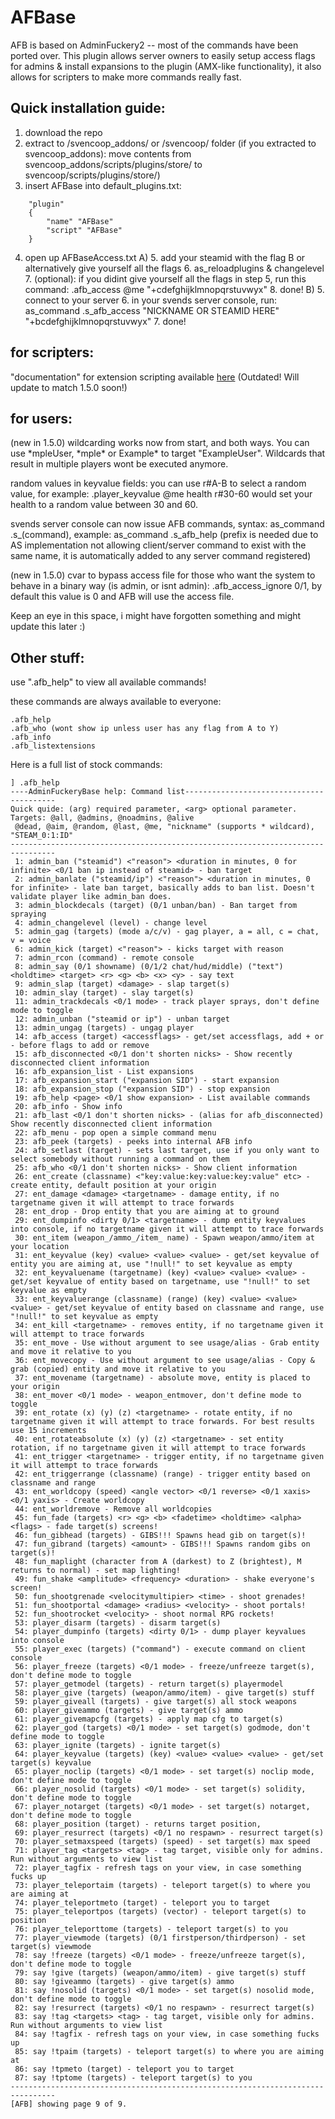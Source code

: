 # AFBase
AFB is based on AdminFuckery2 -- most of the commands have been ported over.
This plugin allows server owners to easily setup access flags for admins & install expansions to the plugin (AMX-like functionality), it also allows for scripters to make more commands really fast.

## Quick installation guide:
1. download the repo
2. extract to /svencoop_addons/ or /svencoop/ folder
(if you extracted to svencoop_addons): move contents from svencoop_addons/scripts/plugins/store/ to svencoop/scripts/plugins/store/)
3. insert AFBase into default_plugins.txt:
```
    "plugin"
    {
        "name" "AFBase"
        "script" "AFBase"
    }  
```
4. open up AFBaseAccess.txt
A)
	5. add your steamid with  the flag B or alternatively give yourself all the flags
	6. as_reloadplugins & changelevel
	7. (optional): if you didint give yourself all the flags in step 5, run this command: .afb_access @me "+cdefghijklmnopqrstuvwyx"
	8. done!
B)
	5. connect to your server
	6. in your svends server console, run: as_command .s_afb_access "NICKNAME OR STEAMID HERE" "+bcdefghijklmnopqrstuvwyx"
	7. done!

## for scripters:
"documentation" for extension scripting available [here](https://zode.github.io/AFBase/) (Outdated! Will update to match 1.5.0 soon!)

## for users:
(new in 1.5.0) wildcarding works now from start, and both ways. You can use \*mpleUser, \*mple\* or Example\* to target "ExampleUser". Wildcards that result in multiple players wont be executed anymore.

random values in keyvalue fields: you can use r#A-B to select a random value, for example: .player_keyvalue @me health r#30-60 would set your health to a random value between 30 and 60.

svends server console can now issue AFB commands, syntax: as_command .s_(command), example: as_command .s_afb_help (prefix is needed due to AS implementation not allowing client/server command to exist with the same name, it is automatically added to any server command registered)

(new in 1.5.0) cvar to bypass access file for those who want the system to behave in a binary way (is admin, or isnt admin): .afb_access_ignore 0/1, by default this value is 0 and AFB will use the access file.

Keep an eye in this space, i might have forgotten something and might update this later :)

## Other stuff:
use ".afb_help" to view all available commands!

these commands are always available to everyone:
```
.afb_help
.afb_who (wont show ip unless user has any flag from A to Y)
.afb_info
.afb_listextensions
```

Here is a full list of stock commands:
```
] .afb_help
----AdminFuckeryBase help: Command list-----------------------------------------
Quick quide: (arg) required parameter, <arg> optional parameter. Targets: @all, @admins, @noadmins, @alive
 @dead, @aim, @random, @last, @me, "nickname" (supports * wildcard), "STEAM_0:1:ID"
--------------------------------------------------------------------------------
 1: admin_ban ("steamid") <"reason"> <duration in minutes, 0 for infinite> <0/1 ban ip instead of steamid> - ban target
 2: admin_banlate ("steamid/ip") <"reason"> <duration in minutes, 0 for infinite> - late ban target, basically adds to ban list. Doesn't validate player like admin_ban does.
 3: admin_blockdecals (target) (0/1 unban/ban) - Ban target from spraying
 4: admin_changelevel (level) - change level
 5: admin_gag (targets) (mode a/c/v) - gag player, a = all, c = chat, v = voice
 6: admin_kick (target) <"reason"> - kicks target with reason
 7: admin_rcon (command) - remote console
 8: admin_say (0/1 showname) (0/1/2 chat/hud/middle) ("text") <holdtime> <target> <r> <g> <b> <x> <y> - say text
 9: admin_slap (target) <damage> - slap target(s)
 10: admin_slay (target) - slay target(s)
 11: admin_trackdecals <0/1 mode> - track player sprays, don't define mode to toggle
 12: admin_unban ("steamid or ip") - unban target
 13: admin_ungag (targets) - ungag player
 14: afb_access (target) <accessflags> - get/set accessflags, add + or - before flags to add or remove
 15: afb_disconnected <0/1 don't shorten nicks> - Show recently disconnected client information
 16: afb_expansion_list - List expansions
 17: afb_expansion_start ("expansion SID") - start expansion
 18: afb_expansion_stop ("expansion SID") - stop expansion
 19: afb_help <page> <0/1 show expansion> - List available commands
 20: afb_info - Show info
 21: afb_last <0/1 don't shorten nicks> - (alias for afb_disconnected) Show recently disconnected client information
 22: afb_menu - pop open a simple command menu
 23: afb_peek (targets) - peeks into internal AFB info
 24: afb_setlast (target) - sets last target, use if you only want to select somebody without running a command on them
 25: afb_who <0/1 don't shorten nicks> - Show client information
 26: ent_create (classname) <"key:value:key:value:key:value" etc> - create entity, default position at your origin
 27: ent_damage <damage> <targetname> - damage entity, if no targetname given it will attempt to trace forwards
 28: ent_drop - Drop entity that you are aiming at to ground
 29: ent_dumpinfo <dirty 0/1> <targetname> - dump entity keyvalues into console, if no targetname given it will attempt to trace forwards
 30: ent_item (weapon_/ammo_/item_ name) - Spawn weapon/ammo/item at your location
 31: ent_keyvalue (key) <value> <value> <value> - get/set keyvalue of entity you are aiming at, use "!null!" to set keyvalue as empty
 32: ent_keyvaluename (targetname) (key) <value> <value> <value> - get/set keyvalue of entity based on targetname, use "!null!" to set keyvalue as empty
 33: ent_keyvaluerange (classname) (range) (key) <value> <value><value> - get/set keyvalue of entity based on classname and range, use "!null!" to set keyvalue as empty
 34: ent_kill <targetname> - removes entity, if no targetname given it will attempt to trace forwards
 35: ent_move - Use without argument to see usage/alias - Grab entity and move it relative to you
 36: ent_movecopy - Use without argument to see usage/alias - Copy & grab (copied) entity and move it relative to you
 37: ent_movename (targetname) - absolute move, entity is placed to your origin
 38: ent_mover <0/1 mode> - weapon_entmover, don't define mode to toggle
 39: ent_rotate (x) (y) (z) <targetname> - rotate entity, if no targetname given it will attempt to trace forwards. For best results use 15 increments
 40: ent_rotateabsolute (x) (y) (z) <targetname> - set entity rotation, if no targetname given it will attempt to trace forwards
 41: ent_trigger <targetname> - trigger entity, if no targetname given it will attempt to trace forwards
 42: ent_triggerrange (classname) (range) - trigger entity based on classname and range
 43: ent_worldcopy (speed) <angle vector> <0/1 reverse> <0/1 xaxis> <0/1 yaxis> - Create worldcopy
 44: ent_worldremove - Remove all worldcopies
 45: fun_fade (targets) <r> <g> <b> <fadetime> <holdtime> <alpha> <flags> - fade target(s) screens!
 46: fun_gibhead (targets) - GIBS!!! Spawns head gib on target(s)!
 47: fun_gibrand (targets) <amount> - GIBS!!! Spawns random gibs on target(s)!
 48: fun_maplight (character from A (darkest) to Z (brightest), M returns to normal) - set map lighting!
 49: fun_shake <amplitude> <frequency> <duration> - shake everyone's screen!
 50: fun_shootgrenade <velocitymultipier> <time> - shoot grenades!
 51: fun_shootportal <damage> <radius> <velocity> - shoot portals!
 52: fun_shootrocket <velocity> - shoot normal RPG rockets!
 53: player_disarm (targets) - disarm target(s)
 54: player_dumpinfo (targets) <dirty 0/1> - dump player keyvalues into console
 55: player_exec (targets) ("command") - execute command on client console
 56: player_freeze (targets) <0/1 mode> - freeze/unfreeze target(s), don't define mode to toggle
 57: player_getmodel (targets) - return target(s) playermodel
 58: player_give (targets) (weapon/ammo/item) - give target(s) stuff
 59: player_giveall (targets) - give target(s) all stock weapons
 60: player_giveammo (targets) - give target(s) ammo
 61: player_givemapcfg (targets) - apply map cfg to target(s)
 62: player_god (targets) <0/1 mode> - set target(s) godmode, don't define mode to toggle
 63: player_ignite (targets) - ignite target(s)
 64: player_keyvalue (targets) (key) <value> <value> <value> - get/set target(s) keyvalue
 65: player_noclip (targets) <0/1 mode> - set target(s) noclip mode, don't define mode to toggle
 66: player_nosolid (targets) <0/1 mode> - set target(s) solidity, don't define mode to toggle
 67: player_notarget (targets) <0/1 mode> - set target(s) notarget, don't define mode to toggle
 68: player_position (target) - returns target position,
 69: player_resurrect (targets) <0/1 no respawn> - resurrect target(s)
 70: player_setmaxspeed (targets) (speed) - set target(s) max speed
 71: player_tag <targets> <tag> - tag target, visible only for admins. Run without arguments to view list
 72: player_tagfix - refresh tags on your view, in case something fucks up
 73: player_teleportaim (targets) - teleport target(s) to where you are aiming at
 74: player_teleportmeto (target) - teleport you to target
 75: player_teleportpos (targets) (vector) - teleport target(s) to position
 76: player_teleporttome (targets) - teleport target(s) to you
 77: player_viewmode (targets) (0/1 firstperson/thirdperson) - set target(s) viewmode
 78: say !freeze (targets) <0/1 mode> - freeze/unfreeze target(s), don't define mode to toggle
 79: say !give (targets) (weapon/ammo/item) - give target(s) stuff
 80: say !giveammo (targets) - give target(s) ammo
 81: say !nosolid (targets) <0/1 mode> - set target(s) nosolid mode, don't define mode to toggle
 82: say !resurrect (targets) <0/1 no respawn> - resurrect target(s)
 83: say !tag <targets> <tag> - tag target, visible only for admins. Run without arguments to view list
 84: say !tagfix - refresh tags on your view, in case something fucks up
 85: say !tpaim (targets) - teleport target(s) to where you are aiming at
 86: say !tpmeto (target) - teleport you to target
 87: say !tptome (targets) - teleport target(s) to you
--------------------------------------------------------------------------------
[AFB] showing page 9 of 9.
```
